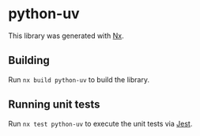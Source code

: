 # python-uv

This library was generated with [Nx](https://nx.dev).

## Building

Run `nx build python-uv` to build the library.

## Running unit tests

Run `nx test python-uv` to execute the unit tests via [Jest](https://jestjs.io).

